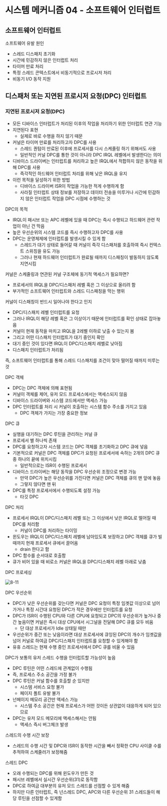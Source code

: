 # 시스템 메커니즘 04 - 소프트웨어 인터럽트
## 소프트웨어 인터럽트
소프트웨어 유발 원인
* 스레드 디스패치 초기화
* 시간에 민감하지 않은 인터럽트 처리
* 타이머 만료 처리
* 특정 스레드 콘텍스트에서 비동기적으로 프로시저 처리
* 비동기 I/O 동작 지원

## 디스패처 또는 지연된 프로시저 요청(DPC) 인터럽트
### 지연된 프로시저 요청(DPC)
* 모든 디바이스 인터럽트가 처리된 이후의 작업을 처리하기 위한 인터럽트 연관 기능
* 지연된다 표현
  * 실제로 바로 수행을 하지 않기 때문
* 커널은 타이머 만료를 처리하고자 DPC를 사용
  * 스레드 퀀텀이 만료된 이후에 프로세서를 다시 스케줄링 하기 위해서도 사용
  * 일반적인 커널 DPC를 통한 것이 아니라 DPC IRQL 레벨에서 발생한다는 의미
* 디바이스 드라이버는 인터럽트를 처리하고 높은 IRQL에서 적합하지 않은 동작을 위해 DPC를 사용
  * 즉각적인 하드웨어 인터럽트 처리를 위해 낮은 IRQL을 유지
* 이런 목적을 달성하기 위한 방법
  * 디바이스 드라이버 ISR이 작업을 가능한 적게 수행하게 함
  * 사라질 인터럽트 상태 정보를 저장하고 데이터 전송을 미루거나 시간에 민감하지 않은 인터럽트 작업을 DPC 시점에 수행하는 것

DPC의 목적
* IRQL이 패시브 또는 APC 레벨에 있을 때 DPC는 즉시 수행되고 하드웨어 관련 작업이 아닌 건 막음
* 높은 우선순위의 시스템 코드를 즉시 수행하고자 DPC를 사용
* DPC는 운영체제에 인터럽트를 발생시킬 수 있게 함
  * 스레드가 대기 상태로 들어갈 때 커널이 즉각 디스패처를 호출하여 즉시 컨텍스트 스위칭을 유도 가능
  * 그러나 현재 하드웨어 인터럽트가 완료될 때까지 디스패칭이 발동하지 않도록 지연시킴

커널은 스케줄링과 연관된 커널 구조체에 동기적 액세스가 필요하면?
* 프로세서의 IRQL을 DPC/디스패처 레벨 혹은 그 이상으로 올리려 함
* 부가적인 소프트웨어 인터럽트와 스레드 디스패칭을 막는 행위

커널이 디스패칭이 반드시 일어나야 한다고 인지
* DPC/디스패치 레벨 인터럽트를 요청
* 그러나 IRQL이 해당 레벨 혹은 그 이상이기 때문에 인터럽트를 확인 상태로 잡아놓음
* 커널이 현재 동작을 마치고 IRQL을 2레벨 이하로 낮출 수 있는지 봄
* 그리고 어떤 디스패치 인터럽트가 대기 중인지 확인
* 대기 중인 것이 있다면 IRQL이 DPC/디스패치 레벨로 낮아짐
* 디스패치 인터럽트가 처리됨

즉, 소프트웨어 인터럽트를 통해 스레드 디스패치를 조건이 맞아 떨어질 때까지 미루는 것

DPC 객체
* DPC는 DPC 객체에 의해 표현됨
* 커널이 객체를 제어, 유저 모드 프로세스에서는 액세스되지 않음
* 디바이스 드라이버와 시스템 코드에서만 액세스 가능
* DPC 인터럽트를 처리 시 커널이 호출하는 시스템 함수 주소를 가지고 있음
  * DPC 객체가 가지는 가장 중요한 정보

DPC 큐
* 실행을 대기하는 DPC 루틴을 관리하는 커널 큐
* 프로세서 별 하나씩 존재
* DPC를 요청하고자 시스템 코드는 DPC 객체를 초기화하고 DPC 큐에 넣음
* 기본적으로 커널은 DPC 객체를 DPC가 요청된 프로세서에 속하는 2개의 DPC 큐 중 하나의 끝에 위치시킴
  * 일반적으로는 ISR이 수행된 프로세서
* 디바이스 드라이버는 해당 동작을 DPC 우선순위 조정으로 변경 가능
  * 만약 DPC가 높은 우선순위를 가진다면 커널은 DPC 객체를 큐의 맨 앞에 놓음
  * 그렇지 않다면 맨 뒤
* DPC를 특정 프로세서에서 수행되도록 설정 가능
  * 타깃 DPC

DPC 처리
* 프로세서 IRQL이 DPC/디스패치 레벨 또는 그 이상에서 낮은 IRQL로 떨어질 때 DPC를 처리함
  * 커널이 DPC를 처리하는 타이밍
* 윈도우는 IRQL이 DPC/디스패치 레벨에 남아있도록 보장하고 DPC 객체를 큐가 빌 때까지 현재 프로세서 큐에서 끌어옴
  * drain 한다고 함
* DPC 함수를 순서대로 호출함
* 큐가 비어 있을 때 비로소 커널은 IRQL을 DPC/디스패치 레벨 아래로 낮춤

DPC 프로세싱

![8-11](https://github.com/user-attachments/assets/b26ace26-a506-48bc-85c6-4c31eeaded46)

DPC 우선순위
* DPC가 낮은 우선순위를 갖는다면 커널은 DPC 요청이 특정 임곗값 이상으로 넘어가거나 특정 시간대 요청된 DPC가 적은 경우에만 인터럽트를 요청
* DPC가 ISR이 수행된 CPU와 다른 CPU에 요청되고 DPC의 우선순위가 높거나 중간 높음이면 커널은 즉시 대상 CPU에서 시그널을 전달해 DPC 큐를 모두 비움
  * 단 대상 프로세서가 Idle 상태일 때만
* 우선순위가 중간 또는 낮음이라면 대상 프로세서에 큐잉된 DPC의 개수가 임곗값을 넘어 커널로 하여금  DPC/디스패치 인터럽트를 요청할 수 있게해야 함
* 유휴 스레드는 현재 수행 중인 프로세서에서 DPC 큐를 비울 수 있음

DPC가 보통의 유저 스레드 수행을 인터럽트할 가능성이 높음
* DPC 루틴은 어떤 스레드에 관계없이 수행됨
* 즉, 프로세스 주소 공간을 가정 불가
* DPC 루틴은 커널 함수를 호출할 순 있지만 
  * 시스템 서비스 요청 불가
  * 페이지 폴트 유발 불가
* 넌페이지 메모리 공간만 액세스 가능
  * 시스템 주소 공간은 현재 프로세스가 어떤 것이든 상관없이 대응하게 되어 있으므로
* DPC는 유저 모드 메모리에 액세스해서는 안됨
  * 액세스 즉시 버그체크 발생

스레드의 수행 시간 보장
* 스레드의 수행 시간 및 DPC와 ISR이 동작한 시간을 빼서 정확한 CPU 사이클 수를 추적하여 스케줄러가 보정해줌

스레드 DPC
* 오래 수행되는 DPC를 위해 윈도우가 만든 것
* 패시브 레벨에서 실시간 우선순위(31)로 동작함
* DPC로 하여금 대부분의 유저 모드 스레드를 선점할 수 있게 해줌
* 하지만 다른 인터럽트, 즉 넌스레드 DPC, APC와 다른 우선순위 31 스레드들이 해당 루틴을 선점할 수 있게함